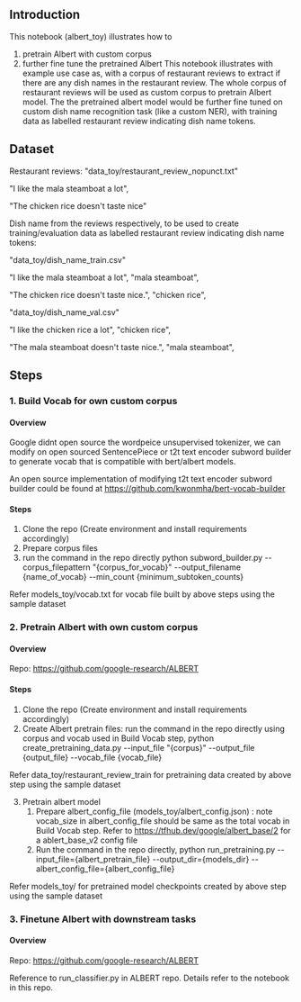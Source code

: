 ## Introduction
This notebook (albert_toy) illustrates how to 
1. pretrain Albert with custom corpus
2. further fine tune the pretrained Albert 
This notebook illustrates with example use case as, with a corpus of restaurant reviews to extract if there are any dish names in the restaurant review. The whole corpus of restaurant reviews will be used as custom corpus to pretrain Albert model. The the pretrained albert model would be further fine tuned on custom dish name recognition task (like a custom NER), with training data as labelled restaurant review indicating dish name tokens. 

## Dataset
Restaurant reviews: "data_toy/restaurant_review_nopunct.txt"

"I like the mala steamboat a lot",

"The chicken rice doesn't taste nice"

Dish name from the reviews respectively, to be used to create training/evaluation data as labelled restaurant review indicating dish name tokens:

"data_toy/dish_name_train.csv"

"I like the mala steamboat a lot", "mala steamboat",

"The chicken rice doesn't taste nice.", "chicken rice",

"data_toy/dish_name_val.csv"

"I like the chicken rice a lot", "chicken rice",

"The mala steamboat doesn't taste nice.", "mala steamboat",

## Steps
### 1. Build Vocab for own custom corpus
#### Overview
Google didnt open source the wordpeice unsupervised tokenizer, we can modify on open sourced SentencePiece or t2t text encoder subword builder to generate vocab that is compatible with bert/albert models.

An open source implementation of modifying t2t text encoder subword builder could be found at https://github.com/kwonmha/bert-vocab-builder
#### Steps
1. Clone the repo (Create environment and install requirements accordingly)
2. Prepare corpus files 
3. run the command in the repo directly python subword_builder.py --corpus_filepattern "{corpus_for_vocab}" --output_filename {name_of_vocab} --min_count {minimum_subtoken_counts} 

Refer models_toy/vocab.txt for vocab file built by above steps using the sample dataset

### 2. Pretrain Albert with own custom corpus
#### Overview
Repo: https://github.com/google-research/ALBERT
#### Steps
1. Clone the repo (Create environment and install requirements accordingly)
2. Create Albert pretrain files: run the command in the repo directly using corpus and vocab used in Build Vocab step, python create_pretraining_data.py --input_file "{corpus}" --output_file {output_file} --vocab_file {vocab_file}

Refer data_toy/restaurant_review_train for pretraining data created by above step using the sample dataset

3. Pretrain albert model
    1. Prepare albert_config_file (models_toy/albert_config.json) : note vocab_size in albert_config_file should be same as the total vocab in Build Vocab step. Refer to https://tfhub.dev/google/albert_base/2 for a ablert_base_v2 config file
    2. Run the command in the repo directly, python run_pretraining.py --input_file={albert_pretrain_file} --output_dir={models_dir} --albert_config_file={albert_config_file}

Refer models_toy/ for pretrained model checkpoints created by above step using the sample dataset

### 3. Finetune Albert with downstream tasks
#### Overview
Repo: https://github.com/google-research/ALBERT

Reference to run_classifier.py in ALBERT repo. Details refer to the notebook in this repo.
